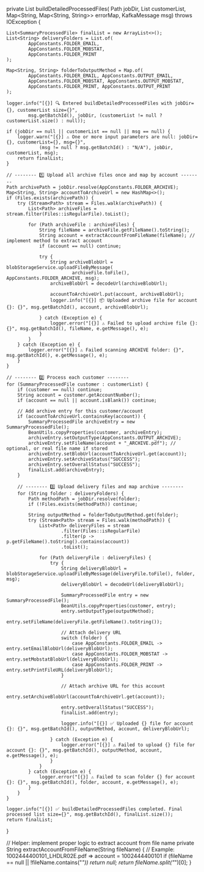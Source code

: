 private List<SummaryProcessedFile> buildDetailedProcessedFiles(
        Path jobDir,
        List<SummaryProcessedFile> customerList,
        Map<String, Map<String, String>> errorMap,
        KafkaMessage msg) throws IOException {

    List<SummaryProcessedFile> finalList = new ArrayList<>();
    List<String> deliveryFolders = List.of(
            AppConstants.FOLDER_EMAIL,
            AppConstants.FOLDER_MOBSTAT,
            AppConstants.FOLDER_PRINT
    );

    Map<String, String> folderToOutputMethod = Map.of(
            AppConstants.FOLDER_EMAIL, AppConstants.OUTPUT_EMAIL,
            AppConstants.FOLDER_MOBSTAT, AppConstants.OUTPUT_MOBSTAT,
            AppConstants.FOLDER_PRINT, AppConstants.OUTPUT_PRINT
    );

    logger.info("[{}] 🔍 Entered buildDetailedProcessedFiles with jobDir={}, customerList size={}",
            msg.getBatchId(), jobDir, (customerList != null ? customerList.size() : null));

    if (jobDir == null || customerList == null || msg == null) {
        logger.warn("[{}] ⚠️ One or more input parameters are null: jobDir={}, customerList={}, msg={}",
                (msg != null ? msg.getBatchId() : "N/A"), jobDir, customerList, msg);
        return finalList;
    }

    // -------- 1️⃣ Upload all archive files once and map by account --------
    Path archivePath = jobDir.resolve(AppConstants.FOLDER_ARCHIVE);
    Map<String, String> accountToArchiveUrl = new HashMap<>();
    if (Files.exists(archivePath)) {
        try (Stream<Path> stream = Files.walk(archivePath)) {
            List<Path> archiveFiles = stream.filter(Files::isRegularFile).toList();

            for (Path archiveFile : archiveFiles) {
                String fileName = archiveFile.getFileName().toString();
                String account = extractAccountFromFileName(fileName); // implement method to extract account
                if (account == null) continue;

                try {
                    String archiveBlobUrl = blobStorageService.uploadFileByMessage(
                            archiveFile.toFile(), AppConstants.FOLDER_ARCHIVE, msg);
                    archiveBlobUrl = decodeUrl(archiveBlobUrl);

                    accountToArchiveUrl.put(account, archiveBlobUrl);
                    logger.info("[{}] 📦 Uploaded archive file for account {}: {}", msg.getBatchId(), account, archiveBlobUrl);

                } catch (Exception e) {
                    logger.error("[{}] ⚠️ Failed to upload archive file {}: {}", msg.getBatchId(), fileName, e.getMessage(), e);
                }
            }
        } catch (Exception e) {
            logger.error("[{}] ⚠️ Failed scanning ARCHIVE folder: {}", msg.getBatchId(), e.getMessage(), e);
        }
    }

    // -------- 2️⃣ Process each customer --------
    for (SummaryProcessedFile customer : customerList) {
        if (customer == null) continue;
        String account = customer.getAccountNumber();
        if (account == null || account.isBlank()) continue;

        // Add archive entry for this customer/account
        if (accountToArchiveUrl.containsKey(account)) {
            SummaryProcessedFile archiveEntry = new SummaryProcessedFile();
            BeanUtils.copyProperties(customer, archiveEntry);
            archiveEntry.setOutputType(AppConstants.OUTPUT_ARCHIVE);
            archiveEntry.setFileName(account + "_ARCHIVE.pdf"); // optional, or real file name if stored
            archiveEntry.setBlobUrl(accountToArchiveUrl.get(account));
            archiveEntry.setArchiveStatus("SUCCESS");
            archiveEntry.setOverallStatus("SUCCESS");
            finalList.add(archiveEntry);
        }

        // -------- 3️⃣ Upload delivery files and map archive --------
        for (String folder : deliveryFolders) {
            Path methodPath = jobDir.resolve(folder);
            if (!Files.exists(methodPath)) continue;

            String outputMethod = folderToOutputMethod.get(folder);
            try (Stream<Path> stream = Files.walk(methodPath)) {
                List<Path> deliveryFiles = stream
                        .filter(Files::isRegularFile)
                        .filter(p -> p.getFileName().toString().contains(account))
                        .toList();

                for (Path deliveryFile : deliveryFiles) {
                    try {
                        String deliveryBlobUrl = blobStorageService.uploadFileByMessage(deliveryFile.toFile(), folder, msg);
                        deliveryBlobUrl = decodeUrl(deliveryBlobUrl);

                        SummaryProcessedFile entry = new SummaryProcessedFile();
                        BeanUtils.copyProperties(customer, entry);
                        entry.setOutputType(outputMethod);
                        entry.setFileName(deliveryFile.getFileName().toString());

                        // Attach delivery URL
                        switch (folder) {
                            case AppConstants.FOLDER_EMAIL -> entry.setEmailBlobUrl(deliveryBlobUrl);
                            case AppConstants.FOLDER_MOBSTAT -> entry.setMobstatBlobUrl(deliveryBlobUrl);
                            case AppConstants.FOLDER_PRINT -> entry.setPrintFileURL(deliveryBlobUrl);
                        }

                        // Attach archive URL for this account
                        entry.setArchiveBlobUrl(accountToArchiveUrl.get(account));

                        entry.setOverallStatus("SUCCESS");
                        finalList.add(entry);

                        logger.info("[{}] ✅ Uploaded {} file for account {}: {}", msg.getBatchId(), outputMethod, account, deliveryBlobUrl);

                    } catch (Exception e) {
                        logger.error("[{}] ⚠️ Failed to upload {} file for account {}: {}", msg.getBatchId(), outputMethod, account, e.getMessage(), e);
                    }
                }
            } catch (Exception e) {
                logger.error("[{}] ⚠️ Failed to scan folder {} for account {}: {}", msg.getBatchId(), folder, account, e.getMessage(), e);
            }
        }
    }

    logger.info("[{}] ✅ buildDetailedProcessedFiles completed. Final processed list size={}", msg.getBatchId(), finalList.size());
    return finalList;
}

// Helper: implement proper logic to extract account from file name
private String extractAccountFromFileName(String fileName) {
    // Example: 1002444400101_LHDLR02E.pdf => account = 1002444400101
    if (fileName == null || !fileName.contains("_")) return null;
    return fileName.split("_")[0];
}
